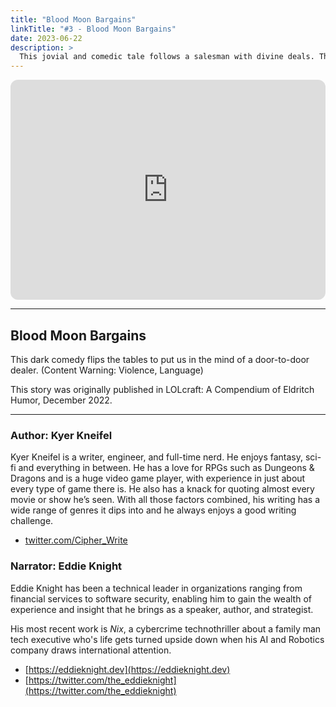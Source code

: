 ```yaml
---
title: "Blood Moon Bargains"
linkTitle: "#3 - Blood Moon Bargains"
date: 2023-06-22
description: > 
  This jovial and comedic tale follows a salesman with divine deals. This story was originally published in LOLcraft: A Compendium of Eldritch Humor, December 2022. 
---
```


<iframe style="border-radius:12px" src="https://open.spotify.com/embed/episode/11XOpQ5iFZ6z47a1KGAUGy?utm_source=generator" width="100%" height="352" frameBorder="0" allowfullscreen="" allow="autoplay; clipboard-write; encrypted-media; fullscreen; picture-in-picture" loading="lazy"></iframe>

---

## Blood Moon Bargains

This dark comedy flips the tables to put us in the mind of a door-to-door dealer. 
(Content Warning: Violence, Language)

This story was originally published in LOLcraft: A Compendium of Eldritch Humor, December 2022. 

---

### Author: Kyer Kneifel

Kyer Kneifel is a writer, engineer, and full-time nerd. He enjoys fantasy, sci-fi and everything in between. He has a love for RPGs such as Dungeons & Dragons and is a huge video game player, with experience in just about every type of game there is. He also has a knack for quoting almost every movie or show he’s seen. With all those factors combined, his writing has a wide range of genres it dips into and he always enjoys a good writing challenge.

- ⁠[twitter.com/Cipher_Write](twitter.com/Cipher_Write)

### Narrator: Eddie Knight

Eddie Knight has been a technical leader in organizations ranging from financial services to software security, enabling him to gain the wealth of experience and insight that he brings as a speaker, author, and strategist.

His most recent work is _Nix_, a cybercrime technothriller about a family man tech executive who's life gets turned upside down when his AI and Robotics company draws international attention.

- [⁠https://eddieknight.dev⁠](⁠https://eddieknight.dev⁠)
- [⁠https://twitter.com/the_eddieknight⁠](⁠https://twitter.com/the_eddieknight⁠) 
